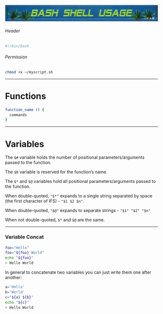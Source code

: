
<a name="table-of-contents"/>

![Pictures](banners/bash-shell-usage.png)

###### Header

```bash
#!/bin/bash
```

###### Permission 

```bash
chmod +x ~/myscript.sh
```

----


# Functions

```bash
function_name () {
  commands
}
```

----

# Variables

The `$#` variable holds the number of positional parameters/arguments passed to the function.


The `$0` variable is reserved for the function’s name.


The `$*` and `$@` variables hold all positional parameters/arguments passed to the function.


When double-quoted, `"$*"` expands to a single string separated by space (the first character of IFS) - `"$1 $2 $n"`.


When double-quoted, `"$@"` expands to separate strings - `"$1" "$2" "$n"`


When not double-quoted, `$*` and `$@` are the same.

---


### Variable Concat

```bash
foo="Hello"
foo="${foo} World"
echo "${foo}"
> Hello World
```

In general to concatenate two variables you can just write them one after another:

```bash
a='Hello'
b='World'
c="${a} ${b}"
echo "${c}"
> Hello World
```